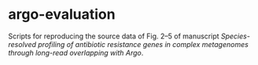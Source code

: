 # argo-evaluation
Scripts for reproducing the source data of Fig. 2–5 of manuscript *Species-resolved profiling of antibiotic resistance genes in complex metagenomes through long-read overlapping with Argo*.